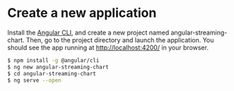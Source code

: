 # Create a new application

Install the [Angular CLI](https://github.com/angular/angular-cli), and create a new project named angular-streaming-chart. Then, go to the project directory and launch the application. You should see the app running at [http://localhost:4200/](http://localhost:4200/) in your browser.

```bash
$ npm install -g @angular/cli
$ ng new angular-streaming-chart
$ cd angular-streaming-chart
$ ng serve --open
```
